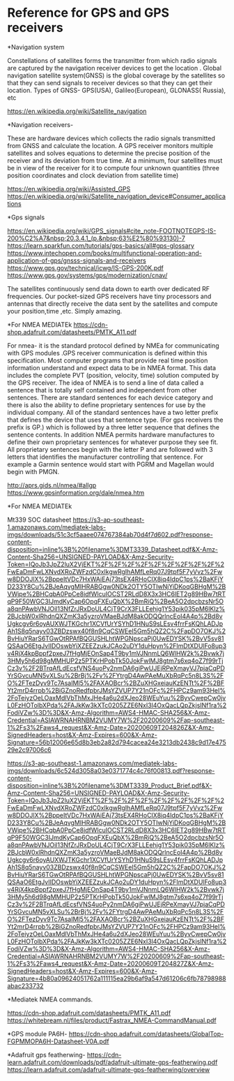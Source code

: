# Reference for GPS and GPS receivers

*Navigation system

Constellations of satellites  forms the transmitter from which radio signals are captured by the navigation receiver  devices to get the location .
Global navigation satellite system(GNSS) is the global coverage by the satellites so that they can send signals to receiver devices so that they can get their location.
Types of GNSS- GPS(USA), Galileo(European), GLONASS( Russia), etc

https://en.wikipedia.org/wiki/Satellite_navigation


*Navigation receivers-

These are hardware devices which collects the radio signals transmitted from GNSS and calculate the location.
A GPS receiver monitors multiple satellites and solves equations to determine the precise position of the receiver and its deviation from true time. At a minimum, four satellites must be in view of the receiver for it to compute four unknown quantities (three position coordinates and clock deviation from satellite time)


https://en.wikipedia.org/wiki/Assisted_GPS
https://en.wikipedia.org/wiki/Satellite_navigation_device#Consumer_applications


*Gps signals 

https://en.wikipedia.org/wiki/GPS_signals#cite_note-FOOTNOTEGPS-IS-200%C2%A7&nbsp;20.3.4.1_(p.&nbsp;63%E2%80%93130)-7
https://learn.sparkfun.com/tutorials/gps-basics/all#gps-glossary
https://www.intechopen.com/books/multifunctional-operation-and-application-of-gps/gnsss-signals-and-receivers
https://www.gps.gov/technical/icwg/IS-GPS-200K.pdf
https://www.gps.gov/systems/gps/modernization/cnav/

The satellites continuously send data down to earth over dedicated RF frequencies. Our pocket-sized GPS receivers have tiny processors and antennas that directly receive the data sent by the satellites and compute your position,time ,etc. Simply amazing.


*For NMEA MEDIATEk
https://cdn-shop.adafruit.com/datasheets/PMTK_A11.pdf

For nmea- it is the standard protocol defined by NMEa for communicating with GPS modules .GPS receiver communication is defined within this specification. Most computer programs that provide real time position information understand and expect data to be in NMEA format. This data includes the complete PVT (position, velocity, time) solution computed by the GPS receiver. The idea of NMEA is to send a line of data called a sentence that is totally self contained and independent from other sentences. There are standard sentences for each device category and there is also the ability to define proprietary sentences for use by the individual company. All of the standard sentences have a two letter prefix that defines the device that uses that sentence type. (For gps receivers the prefix is GP.) which is followed by a three letter sequence that defines the sentence contents. In addition NMEA permits hardware manufactures to define their own proprietary sentences for whatever purpose they see fit. All proprietary sentences begin with the letter P and are followed with 3 letters that identifies the manufacturer controlling that sentence. For example a Garmin sentence would start with PGRM and Magellan would begin with PMGN.

http://aprs.gids.nl/nmea/#allgp
https://www.gpsinformation.org/dale/nmea.htm

*For NMEA MEDIATEk

Mt339 SOC datasheet
https://s3-ap-southeast-1.amazonaws.com/mediatek-labs-imgs/downloads/51c3cf5aaee074767384ab70d4f7d602.pdf?response-content-disposition=inline%3B%20filename%3DMT3339_Datasheet.pdf&X-Amz-Content-Sha256=UNSIGNED-PAYLOAD&X-Amz-Security-Token=IQoJb3JpZ2luX2VjEKT%2F%2F%2F%2F%2F%2F%2F%2F%2F%2FwEaDmFwLXNvdXRoZWFzdC0xIkgwRgIhAMfLeRq07J9tpf5F7yVvz%2Fww8DDOJlX%2BppeItVDc7HxWAiEAj73tsEX4RHoCIX8iq4IdpC1ps%2BaKFjYD233Y8Cu%2BJeAqvgMIHRABGgw0NDk2OTY5OTIwNjYiDKoqGBHgM%2BVWjpe%2BHCqbA0PpCe8idfWlcuIOCST2RLdD8X3x3HC6lET2g89HBw7tRTqP9F50WGC3IJmdKyCap6OpqFXEuQbX%2BmRiQ%2BeA5O2dpcbzsNr5Oa8qnPAwbVNJOil13NfZrJRxDoUL4CjT9CrX3FLLEehjg1Y53pik035pM6lKIz%2BJcbW0xlRhdnQXZmK3a5yzroVMaeBJdM8akODQQrlncEoI4A4p%2Bd8vUgkcgv6r6oyAUXWJTKGchr1XCVfUrYSYhD1HNuS9sLEsv4frrFsKQhLADJpAh1S8q5nayv03ZBDzswx40f8n9CqCSWEeI5Gm5hQZ2C%2FapDO7OKJ%2BvHiuYRarS6TGwOtRPAfBQGUSHLhtWPGNpscaPj0UwEDYSK%2BvV5sv81QSAaO6EtgJvIIDOswbYiXZEEZzukJCAo2uDY1duHpyn%2FImDtXDUlFo8up3v4RjX4kpBppf2pxeJ7fHgMjEOnSap4T9by1mVJNnmLQ6WlHW2k%2Bvwk7j3HMy5h6d98gMMHUP2z5PTKrHPobTk50JokFwlMJ8gtm7s6xq4oZ7f99rTjCz3v%2F2BTrqAfLdEcsfVNS4uoPy2nmDA6giPwUJEjRPeXmayVJ7pjaCqPDYrSGvcuMN5vXLSu%2BrBj%2Fv%2FYtrgD4AwPAeMuXbRqPc5n8L3S%2FO%2FTezDyv9Tc7AsaIMI5%2FAXAOBcr%2BZuXHGxeiauKzENTt%2F%2BFYt2mrD4rrpb%2BiGZnoRedfpbrJMsYZVUP7Y21nOFc%2FHPCz9am93HeI%2FoTeiyzOeLOaxMdlVbThMxJHe4a6u2dXJeo28WEuYuu%2ByvCwepCw0jvL0FzHOTolbXPda%2FAJkKw3kXTc0205ZZE6NxI3l4OxQacLQpZkjsINf1ra%2FodiVZw%3D%3D&X-Amz-Algorithm=AWS4-HMAC-SHA256&X-Amz-Credential=ASIAWRNAHRNBM2VUMY7W%2F20200609%2Fap-southeast-1%2Fs3%2Faws4_request&X-Amz-Date=20200609T204826Z&X-Amz-SignedHeaders=host&X-Amz-Expires=600&X-Amz-Signature=56b12006e65d8b3eb2a82d794cacea24e3213db2438c9d17e47529e2c97006c6


 
https://s3-ap-southeast-1.amazonaws.com/mediatek-labs-imgs/downloads/6c524d3058a03e0371774c4c76f00813.pdf?response-content-disposition=inline%3B%20filename%3DMT3339_Product_Brief.pdf&X-Amz-Content-Sha256=UNSIGNED-PAYLOAD&X-Amz-Security-Token=IQoJb3JpZ2luX2VjEKT%2F%2F%2F%2F%2F%2F%2F%2F%2F%2FwEaDmFwLXNvdXRoZWFzdC0xIkgwRgIhAMfLeRq07J9tpf5F7yVvz%2Fww8DDOJlX%2BppeItVDc7HxWAiEAj73tsEX4RHoCIX8iq4IdpC1ps%2BaKFjYD233Y8Cu%2BJeAqvgMIHRABGgw0NDk2OTY5OTIwNjYiDKoqGBHgM%2BVWjpe%2BHCqbA0PpCe8idfWlcuIOCST2RLdD8X3x3HC6lET2g89HBw7tRTqP9F50WGC3IJmdKyCap6OpqFXEuQbX%2BmRiQ%2BeA5O2dpcbzsNr5Oa8qnPAwbVNJOil13NfZrJRxDoUL4CjT9CrX3FLLEehjg1Y53pik035pM6lKIz%2BJcbW0xlRhdnQXZmK3a5yzroVMaeBJdM8akODQQrlncEoI4A4p%2Bd8vUgkcgv6r6oyAUXWJTKGchr1XCVfUrYSYhD1HNuS9sLEsv4frrFsKQhLADJpAh1S8q5nayv03ZBDzswx40f8n9CqCSWEeI5Gm5hQZ2C%2FapDO7OKJ%2BvHiuYRarS6TGwOtRPAfBQGUSHLhtWPGNpscaPj0UwEDYSK%2BvV5sv81QSAaO6EtgJvIIDOswbYiXZEEZzukJCAo2uDY1duHpyn%2FImDtXDUlFo8up3v4RjX4kpBppf2pxeJ7fHgMjEOnSap4T9by1mVJNnmLQ6WlHW2k%2Bvwk7j3HMy5h6d98gMMHUP2z5PTKrHPobTk50JokFwlMJ8gtm7s6xq4oZ7f99rTjCz3v%2F2BTrqAfLdEcsfVNS4uoPy2nmDA6giPwUJEjRPeXmayVJ7pjaCqPDYrSGvcuMN5vXLSu%2BrBj%2Fv%2FYtrgD4AwPAeMuXbRqPc5n8L3S%2FO%2FTezDyv9Tc7AsaIMI5%2FAXAOBcr%2BZuXHGxeiauKzENTt%2F%2BFYt2mrD4rrpb%2BiGZnoRedfpbrJMsYZVUP7Y21nOFc%2FHPCz9am93HeI%2FoTeiyzOeLOaxMdlVbThMxJHe4a6u2dXJeo28WEuYuu%2ByvCwepCw0jvL0FzHOTolbXPda%2FAJkKw3kXTc0205ZZE6NxI3l4OxQacLQpZkjsINf1ra%2FodiVZw%3D%3D&X-Amz-Algorithm=AWS4-HMAC-SHA256&X-Amz-Credential=ASIAWRNAHRNBM2VUMY7W%2F20200609%2Fap-southeast-1%2Fs3%2Faws4_request&X-Amz-Date=20200609T204827Z&X-Amz-SignedHeaders=host&X-Amz-Expires=600&X-Amz-Signature=4b80a09624051762a111115ea29b6af9a547d61206c6fb78798988abac233732



*Mediatek NMEA commands.

https://cdn-shop.adafruit.com/datasheets/PMTK_A11.pdf
https://whitebream.nl/files/product/Fastrax_NMEA-CommandManual.pdf


*GPS module PA6H-
https://cdn-shop.adafruit.com/datasheets/GlobalTop-FGPMMOPA6H-Datasheet-V0A.pdf

*Adafruit gps featherwing-
https://cdn-learn.adafruit.com/downloads/pdf/adafruit-ultimate-gps-featherwing.pdf
https://learn.adafruit.com/adafruit-ultimate-gps-featherwing/overview
